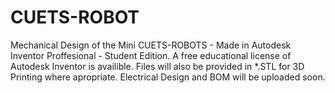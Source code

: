 # CUETS-ROBOT
Mechanical Design of the Mini CUETS-ROBOTS - Made in Autodesk Inventor Proffesional - Student Edition.
A free educational license of Autodesk Inventor is availible.
Files will also be provided in *.STL for 3D Printing where apropriate.
Electrical Design and BOM will be uploaded soon.
